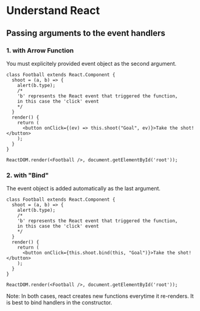 # Understand React
## Passing arguments to the event handlers

### 1. with Arrow Function
You must explicitely provided event object as the second argument.
```JSX
class Football extends React.Component {
  shoot = (a, b) => {
    alert(b.type);
    /*
    'b' represents the React event that triggered the function,
    in this case the 'click' event
    */
  }
  render() {
    return (
      <button onClick={(ev) => this.shoot("Goal", ev)}>Take the shot!</button>
    );
  }
}

ReactDOM.render(<Football />, document.getElementById('root'));
```

### 2. with "Bind"
The event object is added automatically as the last argument.
```JSX
class Football extends React.Component {
  shoot = (a, b) => {
    alert(b.type);
    /*
    'b' represents the React event that triggered the function,
    in this case the 'click' event
    */
  }
  render() {
    return (
      <button onClick={this.shoot.bind(this, "Goal")}>Take the shot!</button>
    );
  }
}

ReactDOM.render(<Football />, document.getElementById('root'));
```

Note: In both cases, react creates new functions everytime it re-renders.
It is best to bind handlers in the constructor.



